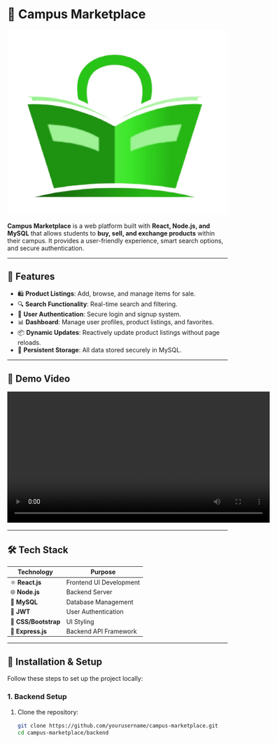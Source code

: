 # 🛒 **Campus Marketplace**

<p align="center">
  <img src="https://github.com/Anurag-Mohan/CampusCart/blob/main/img/Banner.png" alt="Campus Marketplace Banner" width="600">
</p>

**Campus Marketplace** is a web platform built with **React, Node.js, and MySQL** that allows students to **buy, sell, and exchange products** within their campus. It provides a user-friendly experience, smart search options, and secure authentication.

---

## 🚀 **Features**

- 🛍️ **Product Listings**: Add, browse, and manage items for sale.  
- 🔍 **Search Functionality**: Real-time search and filtering.  
- 👤 **User Authentication**: Secure login and signup system.  
- 📊 **Dashboard**: Manage user profiles, product listings, and favorites.  
- 📦 **Dynamic Updates**: Reactively update product listings without page reloads.  
- 💾 **Persistent Storage**: All data stored securely in MySQL.  

---

## 🎥 **Demo Video**

<p align="center">
  <video width="600" controls>
    <source src="https://github.com/Anurag-Mohan/CampusCart/blob/main/img/React%20App%20-%20Google%20Chrome%202024-12-17%2021-13-50.mp4" type="video/mp4">
    Your browser does not support the video tag.
  </video>
</p>

---

## 🛠️ **Tech Stack**

| **Technology**       | **Purpose**             |
|-----------------------|-------------------------|
| ⚛️ **React.js**       | Frontend UI Development |
| 🌐 **Node.js**        | Backend Server          |
| 🐬 **MySQL**          | Database Management     |
| 🔐 **JWT**            | User Authentication     |
| 🎨 **CSS/Bootstrap**  | UI Styling              |
| 🚀 **Express.js**     | Backend API Framework   |

---

## 🔧 **Installation & Setup**

Follow these steps to set up the project locally:

### **1. Backend Setup**

1. Clone the repository:
   ```bash
   git clone https://github.com/yourusername/campus-marketplace.git
   cd campus-marketplace/backend
